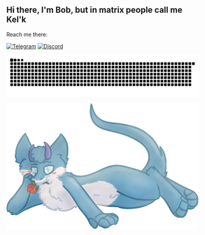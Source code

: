 ## Hi there, I'm Bob, but in matrix people call me Kel'k

Reach me there:

[![Telegram](https://img.shields.io/badge/-telegram-red?color=white&logo=telegram&logoColor=black)](https://t.me/karrrto) [![Discord](https://dcbadge.limes.pink/api/shield/458999331513696256)](https://discord.com/users/458999331513696256)

![snake that eats activity dots in order from darkest to brightest](https://raw.githubusercontent.com/ROBGUI09/ROBGUI09/snake/github-contribution-grid-snake-dark.svg)

![furry derg named Kel'k](https://github.com/ROBGUI09/ROBGUI09/raw/main/kelk_rose.webp)


<!--
**ROBGUI09/ROBGUI09** is a ✨ _special_ ✨ repository because its `README.md` (this file) appears on your GitHub profile.

Here are some ideas to get you started:

- 🔭 I’m currently working on ...
- 🌱 I’m currently learning ...
- 👯 I’m looking to collaborate on ...
- 🤔 I’m looking for help with ...
- 💬 Ask me about ...
- 📫 How to reach me: ...
- 😄 Pronouns: ...
- ⚡ Fun fact: ...
-->
